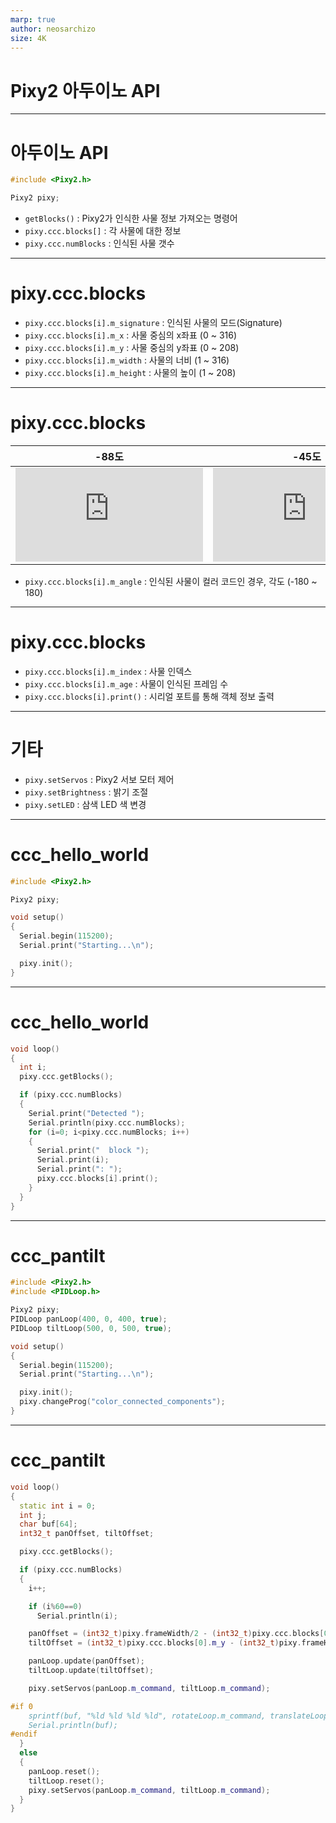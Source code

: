 ```yaml
---
marp: true
author: neosarchizo
size: 4K
---
```


# Pixy2 아두이노 API

---

# 아두이노 API

```cpp
#include <Pixy2.h>

Pixy2 pixy;
```

- `getBlocks()` : Pixy2가 인식한 사물 정보 가져오는 명령어
- `pixy.ccc.blocks[]` : 각 사물에 대한 정보
- `pixy.ccc.numBlocks` : 인식된 사물 갯수

---

# pixy.ccc.blocks

- `pixy.ccc.blocks[i].m_signature` : 인식된 사물의 모드(Signature)
- `pixy.ccc.blocks[i].m_x` : 사물 중심의 x좌표 (0 ~ 316)
- `pixy.ccc.blocks[i].m_y` : 사물 중심의 y좌표 (0 ~ 208)
- `pixy.ccc.blocks[i].m_width` : 사물의 너비 (1 ~ 316)
- `pixy.ccc.blocks[i].m_height` : 사물의 높이 (1 ~ 208)

---

# pixy.ccc.blocks

|                                            -88도                                            |                                            -45도                                            |
| :-----------------------------------------------------------------------------------------: | :-----------------------------------------------------------------------------------------: |
| ![width:300px](https://docs.pixycam.com/wiki/lib/exe/fetch.php?media=wiki:v2:image_315.png) | ![width:300px](https://docs.pixycam.com/wiki/lib/exe/fetch.php?media=wiki:v2:image_316.png) |

- `pixy.ccc.blocks[i].m_angle` : 인식된 사물이 컬러 코드인 경우, 각도 (-180 ~ 180)

---

# pixy.ccc.blocks

- `pixy.ccc.blocks[i].m_index` : 사물 인덱스
- `pixy.ccc.blocks[i].m_age` : 사물이 인식된 프레임 수
- `pixy.ccc.blocks[i].print()` : 시리얼 포트를 통해 객체 정보 출력

---

# 기타

- `pixy.setServos` : Pixy2 서보 모터 제어
- `pixy.setBrightness` : 밝기 조절
- `pixy.setLED` : 삼색 LED 색 변경

---

# ccc_hello_world

```cpp
#include <Pixy2.h>

Pixy2 pixy;

void setup()
{
  Serial.begin(115200);
  Serial.print("Starting...\n");

  pixy.init();
}
```

---

# ccc_hello_world

```cpp
void loop()
{
  int i;
  pixy.ccc.getBlocks();

  if (pixy.ccc.numBlocks)
  {
    Serial.print("Detected ");
    Serial.println(pixy.ccc.numBlocks);
    for (i=0; i<pixy.ccc.numBlocks; i++)
    {
      Serial.print("  block ");
      Serial.print(i);
      Serial.print(": ");
      pixy.ccc.blocks[i].print();
    }
  }
}
```

---

# ccc_pantilt

```cpp
#include <Pixy2.h>
#include <PIDLoop.h>

Pixy2 pixy;
PIDLoop panLoop(400, 0, 400, true);
PIDLoop tiltLoop(500, 0, 500, true);

void setup()
{
  Serial.begin(115200);
  Serial.print("Starting...\n");

  pixy.init();
  pixy.changeProg("color_connected_components");
}
```

---

# ccc_pantilt

```cpp
void loop()
{
  static int i = 0;
  int j;
  char buf[64];
  int32_t panOffset, tiltOffset;

  pixy.ccc.getBlocks();

  if (pixy.ccc.numBlocks)
  {
    i++;

    if (i%60==0)
      Serial.println(i);

    panOffset = (int32_t)pixy.frameWidth/2 - (int32_t)pixy.ccc.blocks[0].m_x;
    tiltOffset = (int32_t)pixy.ccc.blocks[0].m_y - (int32_t)pixy.frameHeight/2;

    panLoop.update(panOffset);
    tiltLoop.update(tiltOffset);

    pixy.setServos(panLoop.m_command, tiltLoop.m_command);

#if 0
    sprintf(buf, "%ld %ld %ld %ld", rotateLoop.m_command, translateLoop.m_command, left, right);
    Serial.println(buf);
#endif
  }
  else
  {
    panLoop.reset();
    tiltLoop.reset();
    pixy.setServos(panLoop.m_command, tiltLoop.m_command);
  }
}
```
